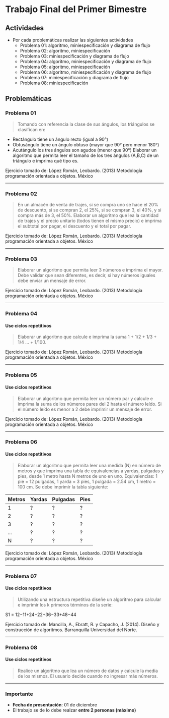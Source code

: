 # Trabajo Final del Primer Bimestre

## Actividades

* Por cada problemáticas realizar las siguientes actividades
	* Problema 01: algoritmo, miniespecificación y diagrama de flujo
	* Problema 02: algoritmo, miniespecificación
	* Problema 03: miniespecificación y diagrama de flujo
	* Problema 04: algoritmo, miniespecificación y diagrama de flujo
	* Problema 05: algoritmo, miniespecificación
	* Problema 06: algoritmo, miniespecificación y diagrama de flujo
	* Problema 07: miniespecificación y diagrama de flujo
	* Problema 08: miniespecificación

## Problemáticas

### Problema 01
> Tomando con referencia la clase de sus ángulos, los triángulos se clasifican en:
  -	Rectángulo tiene un ángulo recto (igual a 90°)
  -	Obtusángulo tiene un ángulo obtuso (mayor que 90° pero menor 180°)
  -	Acutángulo los tres ángulos son agudos (menor que 90°)
  Elaborar un algoritmo que permita leer el tamaño de los tres ángulos (A,B,C) de un triángulo e imprima qué tipo es.

 Ejercicio tomado de: López Román, Leobardo. (2013) Metodología programación orientada a objetos. México
<hr/>

### Problema 02
> En un almacén de venta de trajes, si se compra uno se hace el 20% de descuento, si se compran 2, el 25%, si se compran 3, el 40%, y si compra más de 3, el 50%. Elaborar un algoritmo que lea la cantidad de trajes y el precio unitario (todos tienen el mismo precio) e imprima el subtotal por pagar, el descuento y el total por pagar.

 Ejercicio tomado de: López Román, Leobardo. (2013) Metodología programación orientada a objetos. México
<hr/>

### Problema 03
> Elaborar un algoritmo que permita leer 3 números e imprima el mayor. Debe validar que sean diferentes, es decir, si hay números iguales debe enviar un mensaje de error.

Ejercicio tomado de: López Román, Leobardo. (2013) Metodología programación orientada a objetos. México
<hr/>

### Problema 04
#### Use ciclos repetitivos
>  Elaborar un algoritmo que calcule e imprima la suma 1 + 1/2 + 1/3 + 1/4 ... + 1/100.

Ejercicio tomado de: López Román, Leobardo. (2013) Metodología programación orientada a objetos. México
<hr/>

### Problema 05
#### Use ciclos repetitivos
> Elaborar un algoritmo que permita leer un número par y calcule e imprima la suma de los números pares del 2 hasta el número leído. Si el número leído es menor a 2 debe imprimir un mensaje de error.

Ejercicio tomado de: López Román, Leobardo. (2013) Metodología programación orientada a objetos. México
<hr/>

### Problema 06
#### Use ciclos repetitivos
> Elaborar un algoritmo que permita leer una medida (N) en número de metros y que imprima una tabla de equivalencias a yardas, pulgadas y pies, desde 1 metro hasta N metros de uno en uno. Equivalencias: 1 pie = 12 pulgadas, 1 yarda = 3 pies, 1 pulgada = 2.54 cm, 1 metro = 100 cm. Se debe imprimir la tabla siguiente:

| Metros |Yardas |Pulgadas |Pies |
| --- | --- | ----- | --- |
|1 | ? | ?| ? |
|2 | ? | ?| ?|
|3 |  ?  | ?| ?|
|... |  ?  | ? | ?|
|N | ? | ?| ?|

Ejercicio tomado de: López Román, Leobardo. (2013) Metodología programación orientada a objetos. México
<hr/>

### Problema 07
#### Use ciclos repetitivos
> Utilizando una estructura repetitiva diseñe un algoritmo para calcular e imprimir los k primeros términos de la serie:

S1 = 12−11+24−22+36−33+48−44

Ejercicio tomado de: Mancilla, A., Ebratt, R. y Capacho, J. (2014). Diseño y construcción de algoritmos. Barranquilla Universidad del Norte.
<hr/>

### Problema 08
#### Use ciclos repetitivos
> Realice un algoritmo que lea un número de datos y calcule la media de los mismos. El usuario decide cuando no ingresar más números.

<hr/>

### Importante
* **Fecha de presentación**: 01 de diciembre
* El trabajo se de lo debe realzar **entre 2 personas (máximo)**
